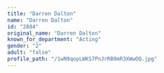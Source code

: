 ```yaml
---
title: "Darren Dalton"
name: "Darren Dalton"
id: "2884"
original_name: "Darren Dalton"
known_for_department: "Acting"
gender: "2"
adult: "false"
profile_path: "/1wN9qopLWKS7PnJrRB0mR3XWwOQ.jpg"
---
```

